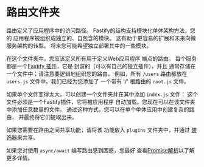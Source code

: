 # 路由文件夹

路由定义了应用程序中的访问路径。
Fastify的结构支持模块化单体架构方法，您的
应用程序被组织成独立的、自包含的模块。
这有助于更容易的扩展和未来向微服务架构的转型。
将来您可能希望独立部署其中的一些模块。

在这个文件夹中，您应该定义所有用于定义Web应用程序
端点的路由。
每个服务都是一个[Fastify
插件](https://fastify.dev/docs/latest/Reference/Plugins/)，它是
封装的（可以有自己的独立插件），并且
通常存储在一个文件中；请注意要逻辑地组织您的路由，
例如，所有 `/users` 路由都放在 `users.js` 文件中。我们已经为您添加了
一个带有 '/' 根路由的 `root.js` 文件。

如果单个文件变得太大，可以创建一个文件夹并在其中添加 `index.js` 文件：
这个文件必须是一个Fastify插件，它将被应用程序
自动加载。您现在可以在该文件夹中添加任意数量的文件。
通过这种方式，您可以在单个单体应用中创建复杂的路由，
并最终将它们提取出来。

如果您需要在路由之间共享功能，请将该
功能放入 `plugins` 文件夹中，并通过
[装饰器](https://fastify.dev/docs/latest/Reference/Decorators/)来共享。

如果您对使用 `async/await` 编写路由感到困惑，您最好
查看[Promise解析](https://fastify.dev/docs/latest/Reference/Routes/#promise-resolution)以了解更多详情。
